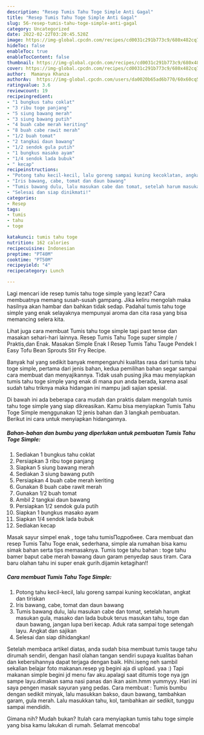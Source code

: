 ```yaml
---
description: "Resep Tumis Tahu Toge Simple Anti Gagal"
title: "Resep Tumis Tahu Toge Simple Anti Gagal"
slug: 56-resep-tumis-tahu-toge-simple-anti-gagal
category: Uncategorized
date: 2022-02-22T03:20:45.520Z
image: https://img-global.cpcdn.com/recipes/cd0031c291b773c9/680x482cq70/tumis-tahu-toge-simple-foto-resep-utama.jpg
hideToc: false
enableToc: true
enableTocContent: false
thumbnail: https://img-global.cpcdn.com/recipes/cd0031c291b773c9/680x482cq70/tumis-tahu-toge-simple-foto-resep-utama.jpg
cover: https://img-global.cpcdn.com/recipes/cd0031c291b773c9/680x482cq70/tumis-tahu-toge-simple-foto-resep-utama.jpg
author:  Mamanya Khanza
authorAv:  https://img-global.cpcdn.com/users/da0020b65ad6b770/60x60cq50/avatar.jpg
ratingvalue: 3.6
reviewcount: 19
recipeingredient:
- "1 bungkus tahu coklat"
- "3 ribu toge panjang"
- "5 siung bawang merah"
- "3 siung bawang putih"
- "4 buah cabe merah keriting"
- "8 buah cabe rawit merah"
- "1/2 buah tomat"
- "2 tangkai daun bawang"
- "1/2 sendok gula putih"
- "1 bungkus masako ayam"
- "1/4 sendok lada bubuk"
- " kecap"
recipeinstructions:
- "Potong tahu kecil-kecil, lalu goreng sampai kuning kecoklatan, angkat dan tiriskan"
- "Iris bawang, cabe, tomat dan daun bawang"
- "Tumis bawang dulu, lalu masukan cabe dan tomat, setelah harum masukan gula, masako dan lada bubuk terus masukan tahu, toge dan daun bawang, jangan lupa beri kecap. Aduk rata sampai toge setengah layu. Angkat dan sajikan"
- "Selesai dan siap dinikmati!"
categories:
- Resep
tags:
- tumis
- tahu
- toge

katakunci: tumis tahu toge 
nutrition: 162 calories
recipecuisine: Indonesian
preptime: "PT40M"
cooktime: "PT50M"
recipeyield: "4"
recipecategory: Lunch

---
```



Lagi mencari ide resep tumis tahu toge simple yang lezat? Cara membuatnya memang susah-susah gampang. Jika keliru mengolah maka hasilnya akan hambar dan bahkan tidak sedap. Padahal tumis tahu toge simple yang enak selayaknya mempunyai aroma dan cita rasa yang bisa memancing selera kita.


Lihat juga cara membuat Tumis tahu toge simple tapi past tense dan masakan sehari-hari lainnya. Resep Tumis Tahu Toge super simple / Praktis,dan Enak. Masakan Simple Enak I Resep Tumis Tahu Tauge Pendek I Easy Tofu Bean Sprouts Stir Fry Recipe.

Banyak hal yang sedikit banyak mempengaruhi kualitas rasa dari tumis tahu toge simple, pertama dari jenis bahan, kedua pemilihan bahan segar sampai cara membuat dan menyajikannya. Tidak usah pusing jika mau menyiapkan tumis tahu toge simple yang enak di mana pun anda berada, karena asal sudah tahu triknya maka hidangan ini mampu jadi sajian spesial.


Di bawah ini ada beberapa cara mudah dan praktis dalam mengolah tumis tahu toge simple yang siap dikreasikan. Kamu bisa menyiapkan Tumis Tahu Toge Simple menggunakan 12 jenis bahan dan 3 langkah pembuatan. Berikut ini cara untuk menyiapkan hidangannya.

<!--inarticleads1-->

##### Bahan-bahan dan bumbu yang diperlukan untuk pembuatan Tumis Tahu Toge Simple:

1. Sediakan 1 bungkus tahu coklat
1. Persiapkan 3 ribu toge panjang
1. Siapkan 5 siung bawang merah
1. Sediakan 3 siung bawang putih
1. Persiapkan 4 buah cabe merah keriting
1. Gunakan 8 buah cabe rawit merah
1. Gunakan 1/2 buah tomat
1. Ambil 2 tangkai daun bawang
1. Persiapkan 1/2 sendok gula putih
1. Siapkan 1 bungkus masako ayam
1. Siapkan 1/4 sendok lada bubuk
1. Sediakan  kecap


Masak sayur simpel enak , toge tahu tumisПодробнее. Cara membuat dan resep Tumis Tahu Toge enak, sederhana, simple ala rumahan bisa kamu simak bahan serta tips memasaknya. Tumis toge tahu bahan : toge tahu bamer baput cabe merah bawang daun garam penyedap saus tiram. Cara baru olahan tahu ini super enak gurih.dijamin ketagihan!! 

<!--inarticleads2-->

##### Cara membuat Tumis Tahu Toge Simple:

1. Potong tahu kecil-kecil, lalu goreng sampai kuning kecoklatan, angkat dan tiriskan
1. Iris bawang, cabe, tomat dan daun bawang
1. Tumis bawang dulu, lalu masukan cabe dan tomat, setelah harum masukan gula, masako dan lada bubuk terus masukan tahu, toge dan daun bawang, jangan lupa beri kecap. Aduk rata sampai toge setengah layu. Angkat dan sajikan
1. Selesai dan siap dihidangkan!

Setelah membaca artikel diatas, anda sudah bisa membuat tumis tauge tahu dirumah sendiri, dengan hasil olahan tangan sendiri supaya kualitas bahan dan kebersihannya dapat terjaga dengan baik. Hihi.iseng neh sambil sekalian belajar foto makanan.resep yg begini aja di upload. yaa :) Tapi makanan simple begini jd menu fav aku.apalagi saat ditumis toge nya jgn sampe layu.dimakan sama nasi panas dan ikan asim.hmm yummyyy. Hari ini saya pengen masak sayuran yang pedas. Cara membuat : Tumis bumbu dengan sedikit minyak, lalu masukkan bakso, daun bawang, tambahkan garam, gula merah. Lalu masukkan tahu, kol, tambahkan air sedikit, tunggu sampai mendidih. 

Gimana nih? Mudah bukan? Itulah cara menyiapkan tumis tahu toge simple yang bisa kamu lakukan di rumah. Selamat mencoba!
